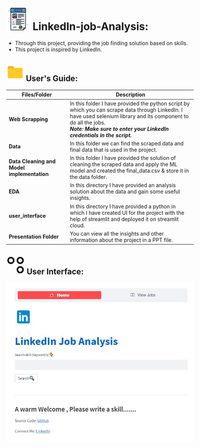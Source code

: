 <h1>
<img src="https://github.com/sohal619/icons-pics/blob/main/jobs.png?raw=true"> 
LinkedIn-job-Analysis:
</h1>

* Through this project, providing the job finding solution based on skills.
* This project is inspired by LinkedIn.

<h2>
<img src="https://github.com/sohal619/icons-pics/blob/main/foldergif.gif?raw=true"> 
User's Guide:
</h2>

| Files/Folder               | Description   |
| -------------              | ------------- |
| **Web Scrapping**          | In this folder I have provided the python script by which you can scrape data through LinkedIn. I have used selenium library and its component to do all the jobs. <br>***Note: Make sure to enter your LinkedIn credentials in the script.***|
| **Data**  | In this folder we can find the scraped data and final data that is used in the project.|
| **Data Cleaning and Model implementation**  | In this folder I have provided the solution of cleaning the scraped data and apply the ML model and created the final_data.csv & store it in the data folder. |
| **EDA**  | In this directory I have provided an analysis solution about the data and gain some useful insights. |
| **user_interface**  | In this directory I have provided a python in which I have created UI for the project with the help of streamlit and deployed it on streamlit cloud. |
| **Presentation Folder**    | You can view all the insights and other information about the project in a PPT file.  |

<h2>
<img src="https://github.com/sohal619/icons-pics/blob/main/dot-bricksgif.gif?raw=true"> 
User Interface:
</h2>
<a href="https://sohal619-linkedin-job-analysis-user-interfaceindex-sao7ss.streamlit.app/">
<img src="https://github.com/sohal619/icons-pics/blob/main/LJA.jpg?raw=true" width=578 height=431>
</a>
